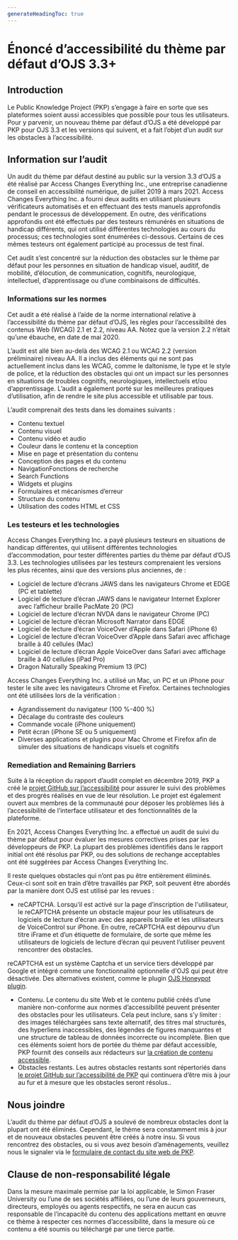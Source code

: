 ```yaml
---
generateHeadingToc: true
---
```


# Énoncé d’accessibilité du thème par défaut d’OJS 3.3+

## Introduction

Le Public Knowledge Project (PKP) s’engage à faire en sorte que ses plateformes soient aussi accessibles que possible pour tous les utilisateurs. Pour y parvenir, un nouveau thème par défaut d’OJS a été développé par PKP pour OJS 3.3 et les versions qui suivent, et a fait l’objet d’un audit sur les obstacles à l’accessibilité.

## Information sur l’audit

Un audit du thème par défaut destiné au public sur la version 3.3 d’OJS a été réalisé par Access Changes Everything Inc., une entreprise canadienne de conseil en accessibilité numérique, de juillet 2019 à mars 2021. Access Changes Everything Inc. a fourni deux audits en utilisant plusieurs vérificateurs automatisés et en effectuant des tests manuels approfondis pendant le processus de développement. En outre, des vérifications approfondis ont été effectués par des testeurs rémunérés en situations de handicap différents, qui ont utilisé différentes technologies au cours du processus; ces technologies sont énumérées ci-dessous. Certains de ces mêmes testeurs ont également participé au processus de test final.

Cet audit s’est concentré sur la réduction des obstacles sur le thème par défaut pour les personnes en situation de handicap visuel, auditif, de mobilité, d’élocution, de communication, cognitifs, neurologique, intellectuel, d’apprentissage ou d’une combinaisons de difficultés.

### Informations sur les normes

Cet audit a été réalisé à l’aide de la norme international relative à l’accessibilité du thème par défaut d’OJS, les règles pour l’accessibilité des contenus Web (WCAG) 2.1 et 2.2, niveau AA. Notez que la version 2.2 n’était qu’une ébauche, en date de mai 2020.

L’audit est allé bien au-delà des WCAG 2.1 ou WCAG 2.2 (version préliminaire) niveau AA. Il a inclus des éléments qui ne sont pas actuellement inclus dans les WCAG, comme le daltonisme, le type et le style de police, et la réduction des obstacles qui ont un impact sur les personnes en situations de troubles cognitifs, neurologiques, intellectuels et/ou d’apprentissage. L’audit a également porté sur les meilleures pratiques d’utilisation, afin de rendre le site plus accessible et utilisable par tous.

L’audit comprenait des tests dans les domaines suivants :

- Contenu textuel
- Contenu visuel
- Contenu vidéo et audio
- Couleur dans le contenu et la conception
- Mise en page et présentation du contenu
- Conception des pages et du contenu
- NavigationFonctions de recherche
- Search Functions
- Widgets et plugins
- Formulaires et mécanismes d’erreur
- Structure du contenu
- Utilisation des codes HTML et CSS

### Les testeurs et les technologies

Access Changes Everything Inc. a payé plusieurs testeurs en situations de handicap différentes, qui utilisent différentes technologies d’accommodation, pour tester différentes parties du thème par défaut d’OJS 3.3. Les technologies utilisées par les testeurs comprenaient les versions les plus récentes, ainsi que des versions plus anciennes, de :

- Logiciel de lecture d’écrans JAWS dans les navigateurs Chrome et EDGE (PC et tablette)
- Logiciel de lecture d’écran JAWS dans le navigateur Internet Explorer avec l’afficheur braille PacMate 20 (PC)
- Logiciel de lecture d’écran NVDA dans le navigateur Chrome (PC)
- Logiciel de lecture d’écran Microsoft Narrator dans EDGE
- Logiciel de lecture d’écran VoiceOver d’Apple dans Safari (iPhone 6)
- Logiciel de lecture d’écran VoiceOver d’Apple dans Safari avec affichage braille à 40 cellules (Mac)
- Logiciel de lecture d’écran Apple VoiceOver dans Safari avec affichage braille à 40 cellules (iPad Pro)
- Dragon Naturally Speaking Premium 13 (PC)

Access Changes Everything Inc. a utilisé un Mac, un PC et un iPhone pour tester le site avec les navigateurs Chrome et Firefox. Certaines technologies ont été utilisées lors de la vérification :

- Agrandissement du navigateur (100 %-400 %)
- Décalage du contraste des couleurs
- Commande vocale (iPhone uniquement)
- Petit écran (iPhone SE ou 5 uniquement)
- Diverses applications et plugins pour Mac Chrome et Firefox afin de simuler des situations de handicaps visuels et cognitifs

### Remediation and Remaining Barriers

Suite à la réception du rapport d’audit complet en décembre 2019, PKP a créé le [projet GitHub sur l’accessibilité](https://github.com/pkp/pkp-lib/projects/16) pour assurer le suivi des problèmes et des progrès réalisés en vue de leur résolution. Le projet est également ouvert aux membres de la communauté pour déposer les problèmes liés à l’accessibilité de l’interface utilisateur et des fonctionnalités de la plateforme.

En 2021, Access Changes Everything Inc. a effectué un audit de suivi du thème par défaut pour évaluer les mesures correctives prises par les développeurs de PKP. La plupart des problèmes identifiés dans le rapport initial ont été résolus par PKP, ou des solutions de rechange acceptables ont été suggérées par Access Changes Everything Inc.

Il reste quelques obstacles qui n’ont pas pu être entièrement éliminés. Ceux-ci sont soit en train d’être travaillés par PKP, soit peuvent être abordés par la manière dont OJS est utilisé par les revues :

- reCAPTCHA. Lorsqu’il est activé sur la page d’inscription de l'utilisateur, le reCAPTCHA présente un obstacle majeur pour les utilisateurs de logiciels de lecture d’écran avec des appareils braille et les utilisateurs de VoiceControl sur iPhone. En outre, reCAPTCHA est dépourvu d’un titre iFrame et d’un étiquette de formulaire, de sorte que même les utilisateurs de logiciels de lecture d’écran qui peuvent l’utiliser peuvent rencontrer des obstacles.

reCAPTCHA est un système Captcha et un service tiers développé par Google et intégré comme une fonctionnalité optionnelle d'OJS qui peut être désactivée. Des alternatives existent, comme le plugin [OJS Honeypot plugin](https://github.com/ulsdevteam/pkp-formHoneypot).

- Contenu. Le contenu du site Web et le contenu publié créés d’une manière non-conforme aux normes d’accessibilité peuvent présenter des obstacles pour les utilisateurs. Cela peut inclure, sans s’y limiter : des images téléchargées sans texte alternatif, des titres mal structurés, des hyperliens inaccessibles, des légendes de figures manquantes et une structure de tableau de données incorrecte ou incomplète. Bien que ces éléments soient hors de portée du thème par défaut accessible, PKP fournit des conseils aux rédacteurs sur [la création de contenu accessible](https://docs.pkp.sfu.ca/accessible-content/).
- Obstacles restants. Les autres obstacles restants sont répertoriés dans [le projet GitHub sur l’accessibilité de PKP](https://github.com/pkp/pkp-lib/projects/16) qui continuera d’être mis à jour au fur et à mesure que les obstacles seront résolus..

## Nous joindre

L’audit du thème par défaut d’OJS a soulevé de nombreux obstacles dont la plupart ont été éliminés. Cependant, le thème sera constamment mis à jour et de nouveaux obstacles peuvent être créés à notre insu. Si vous rencontrez des obstacles, ou si vous avez besoin d’aménagements, veuillez nous le signaler via le  [formulaire de contact du site web de PKP](https://pkp.sfu.ca/contact-us/).

## Clause de non-responsabilité légale

Dans la mesure maximale permise par la loi applicable, le Simon Fraser University ou l’une de ses sociétés affiliées, ou l’une de leurs gouverneurs, directeurs, employés ou agents respectifs, ne sera en aucun cas responsable de l’incapacité du contenu des applications mettant en œuvre ce thème à respecter ces normes d’accessibilité, dans la mesure où ce contenu a été soumis ou téléchargé par une tierce partie.
